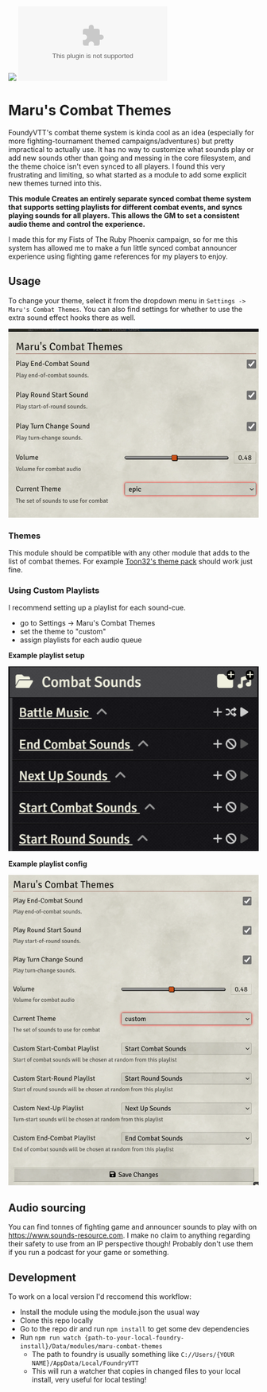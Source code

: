 ![](https://img.shields.io/badge/Foundry-v10-informational)
![Latest Release Download Count](https://img.shields.io/github/downloads/marutypes/FoundryVTT-Maru-Combat-Themes/latest/module.zip)


# Maru's Combat Themes

FoundyVTT's combat theme system is kinda cool as an idea (especially for more fighting-tournament themed campaigns/adventures) but pretty impractical to actually use. It has no way to customize what sounds play or add new sounds other than going and messing in the core filesystem, and the theme choice isn't even synced to all players. I found this very frustrating and limiting, so what started as a module to add some explicit new themes turned into this.

**This module Creates an entirely separate synced combat theme system that supports setting playlists for different combat events, and syncs playing sounds for all players. This allows the GM to set a consistent audio theme and control the experience.**

I made this for my Fists of The Ruby Phoenix campaign, so for me this system has allowed me to make a fun little synced combat announcer experience using fighting game references for my players to enjoy.

## Usage

To change your theme, select it from the dropdown menu in `Settings -> Maru's Combat Themes`. You can also find settings for whether to use the extra sound effect hooks there as well.

![Settings window for Maru's Combat Themes](./pics/Settings-Panel.png)

### Themes

This module should be compatible with any other module that adds to the list of combat themes. For example [Toon32's theme pack](https://foundryvtt.com/packages/combat-tracker-theme-pack) should work just fine.

### Using Custom Playlists

I recommend setting up a playlist for each sound-cue.

- go to Settings -> Maru's Combat Themes
- set the theme to "custom"
- assign playlists for each audio queue

**Example playlist setup**

![Playlists setup for each combat sound cue](./pics/Playlist-Setup.png)


**Example playlist config**

![Custom playlist setup for Maru's Combat Themes](./pics/Settings-Panel-Custom.png)

## Audio sourcing

You can find tonnes of fighting game and announcer sounds to play with on https://www.sounds-resource.com. I make no claim to anything regarding their safety to use from an IP perspective though! Probably don't use them if you run a podcast for your game or something.

## Development

To work on a local version I'd reccomend this workflow:
- Install the module using the module.json the usual way
- Clone this repo locally
- Go to the repo dir and run `npm install` to get some dev dependencies
- Run `npm run watch {path-to-your-local-foundry-install}/Data/modules/maru-combat-themes`
    - The path to foundry is usually something like `C://Users/{YOUR NAME}/AppData/Local/FoundryVTT`
    - This will run a watcher that copies in changed files to your local install, very useful for local testing!